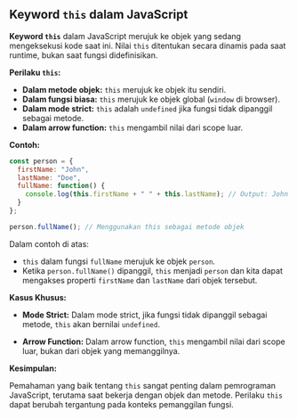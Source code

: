 ## Keyword `this` dalam JavaScript

**Keyword `this`** dalam JavaScript merujuk ke objek yang sedang mengeksekusi kode saat ini. Nilai `this` ditentukan secara dinamis pada saat runtime, bukan saat fungsi didefinisikan.

**Perilaku `this`:**

- **Dalam metode objek:** `this` merujuk ke objek itu sendiri.
- **Dalam fungsi biasa:** `this` merujuk ke objek global (`window` di browser).
- **Dalam mode strict:** `this` adalah `undefined` jika fungsi tidak dipanggil sebagai metode.
- **Dalam arrow function:** `this` mengambil nilai dari scope luar.

**Contoh:**

```js
const person = {
  firstName: "John",
  lastName: "Doe",
  fullName: function() {
    console.log(this.firstName + " " + this.lastName); // Output: John Doe
  }
};

person.fullName(); // Menggunakan this sebagai metode objek
```

Dalam contoh di atas:

- `this` dalam fungsi `fullName` merujuk ke objek `person`.
- Ketika `person.fullName()` dipanggil, `this` menjadi `person` dan kita dapat mengakses properti `firstName` dan `lastName` dari objek tersebut.

**Kasus Khusus:**

- **Mode Strict:** Dalam mode strict, jika fungsi tidak dipanggil sebagai metode, `this` akan bernilai `undefined`.
  
- **Arrow Function:** Dalam arrow function, `this` mengambil nilai dari scope luar, bukan dari objek yang memanggilnya.

**Kesimpulan:**

Pemahaman yang baik tentang `this` sangat penting dalam pemrograman JavaScript, terutama saat bekerja dengan objek dan metode. Perilaku `this` dapat berubah tergantung pada konteks pemanggilan fungsi.